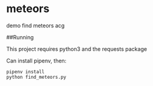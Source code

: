 # meteors
demo find meteors acg

##Running

This project requires python3 and the requests package

Can install pipenv, then:

```
pipenv install
python find_meteors.py
```
